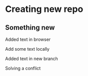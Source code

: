 # Creating new repo

## Something new

Added text in browser

Add some text locally

Added text in new branch

Solving a conflict
